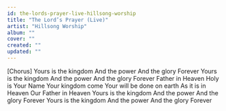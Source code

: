 ```yaml
---
id: the-lords-prayer-live-hillsong-worship
title: "The Lord’s Prayer (Live)"
artist: "Hillsong Worship"
album: ""
cover: ""
created: ""
updated: ""
---
```


[Chorus]
Yours is the kingdom
And the power
And the glory
Forever
Yours is the kingdom
And the power
And the glory
Forever
Father in Heaven
Holy is Your Name
Your kingdom come
Your will be done on earth
As it is in Heaven
Our Father in Heaven
Yours is the kingdom
And the power
And the glory
Forever
Yours is the kingdom
And the power
And the glory
Forever